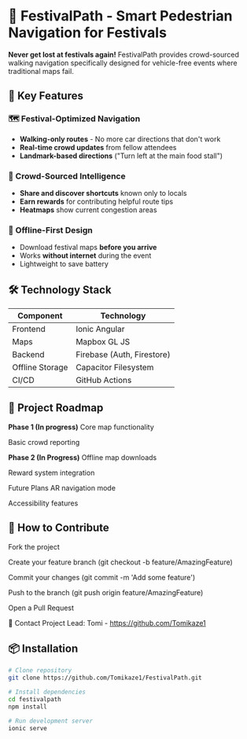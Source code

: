 # 🎪 FestivalPath - Smart Pedestrian Navigation for Festivals

**Never get lost at festivals again!** FestivalPath provides crowd-sourced walking navigation specifically designed for vehicle-free events where traditional maps fail.

## 🌟 Key Features

### 🗺️ Festival-Optimized Navigation
- **Walking-only routes** - No more car directions that don't work
- **Real-time crowd updates** from fellow attendees
- **Landmark-based directions** ("Turn left at the main food stall")

### 🚶 Crowd-Sourced Intelligence
- **Share and discover shortcuts** known only to locals
- **Earn rewards** for contributing helpful route tips
- **Heatmaps** show current congestion areas

### 📲 Offline-First Design
- Download festival maps **before you arrive**
- Works **without internet** during the event
- Lightweight to save battery

## 🛠️ Technology Stack

| Component       | Technology |
|----------------|------------|
| Frontend       | Ionic Angular |
| Maps           | Mapbox GL JS |
| Backend        | Firebase (Auth, Firestore) |
| Offline Storage| Capacitor Filesystem |
| CI/CD          | GitHub Actions |

## 📅 Project Roadmap
**Phase 1 (In progress)**
Core map functionality

Basic crowd reporting

**Phase 2 (In Progress)**
Offline map downloads

Reward system integration

Future Plans
AR navigation mode

Accessibility features

## 🤝 How to Contribute
Fork the project

Create your feature branch (git checkout -b feature/AmazingFeature)

Commit your changes (git commit -m 'Add some feature')

Push to the branch (git push origin feature/AmazingFeature)

Open a Pull Request

📧 Contact
Project Lead: Tomi - https://github.com/Tomikaze1

## 📦 Installation

```bash
# Clone repository
git clone https://github.com/Tomikaze1/FestivalPath.git

# Install dependencies
cd festivalpath
npm install

# Run development server
ionic serve 


